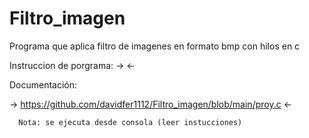 # Filtro_imagen

Programa que aplica filtro de imagenes en formato bmp con hilos en c


Instruccion de porgrama: 
                                  ->  <-

Documentación: 
    
   -> https://github.com/davidfer1112/Filtro_imagen/blob/main/proy.c <-


      Nota: se ejecuta desde consola (leer instucciones)
